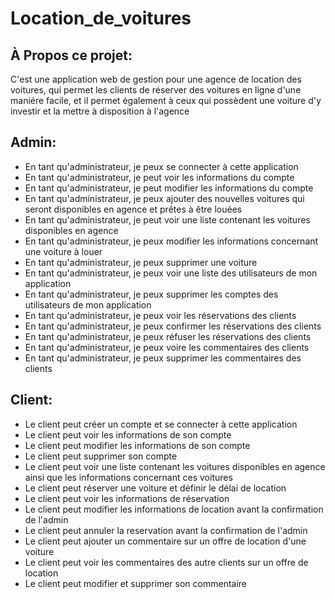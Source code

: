 # Location_de_voitures
## À Propos ce projet:
C'est une application web de gestion pour une agence de location des voitures, qui permet les clients de réserver des voitures en ligne d'une maniére facile, et il permet également à ceux qui possèdent une voiture d'y investir et la mettre à disposition à l'agence

## Admin:
- En tant qu'administrateur, je peux se connecter à cette application
- En tant qu'administrateur, je peut voir les informations du compte
- En tant qu'administrateur, je peut modifier les informations du compte 
- En tant qu'administrateur, je peux ajouter des nouvelles voitures qui seront disponibles en agence et prêtes à être louées
- En tant qu'administrateur, je peut voir une liste contenant les voitures disponibles en agence
- En tant qu'administrateur, je peux modifier les informations concernant une voiture à louer
- En tant qu'administrateur, je peux supprimer une voiture
- En tant qu'administrateur, je peux voir une liste des utilisateurs de mon application
- En tant qu'administrateur, je peux supprimer les comptes des utilisateurs de mon application
- En tant qu'administrateur, je peux voir les réservations des clients
- En tant qu'administrateur, je peux confirmer les réservations des clients
- En tant qu'administrateur, je peux réfuser les réservations des clients
- En tant qu'administrateur, je peux voire les commentaires des clients
- En tant qu'administrateur, je peux supprimer les commentaires des clients

## Client:

- Le client peut créer un compte et se connecter à cette application
- Le client peut voir les informations de son compte
- Le client peut modifier les informations de son compte 
- Le client peut supprimer son compte
- Le client peut voir une liste contenant les voitures disponibles en agence ainsi que les informations concernant ces voitures
- Le client peut réserver une voiture et définir le délai de location
- Le client peut voir les informations de réservation
- Le client peut modifier les informations de location avant la confirmation de l'admin
- Le client peut annuler la reservation avant la confirmation de l'admin
- Le client peut ajouter un commentaire sur un offre de location d'une voiture
- Le client peut voir les commentaires des autre clients sur un offre de location
- Le client peut modifier et supprimer son commentaire

